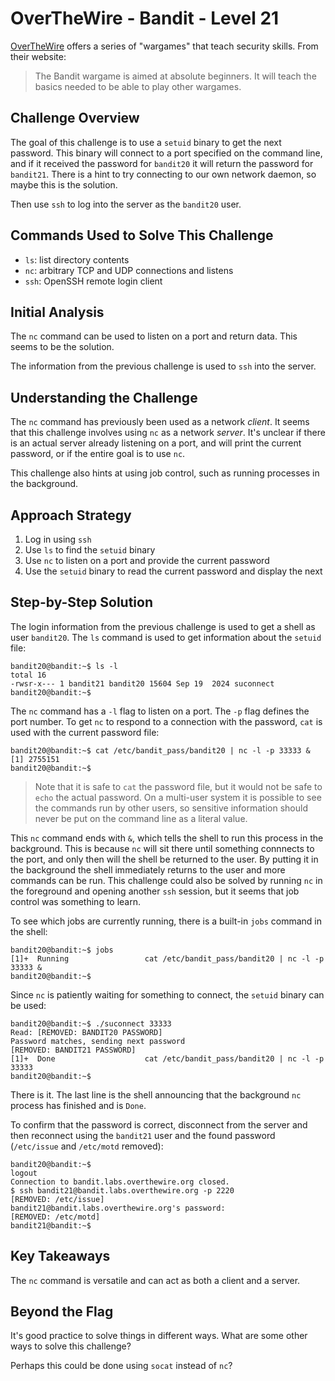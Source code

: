 # OverTheWire - Bandit - Level 21

[OverTheWire](https://overthewire.org) offers a series of "wargames" that teach
security skills. From their website:

> The Bandit wargame is aimed at absolute beginners. It will teach the basics
> needed to be able to play other wargames.

## Challenge Overview

The goal of this challenge is to use a `setuid` binary to get the next password.
This binary will connect to a port specified on the command line, and if it
received the password for `bandit20` it will return the password for `bandit21`.
There is a hint to try connecting to our own network daemon, so maybe this is
the solution.

Then use `ssh` to log into the server as the `bandit20` user.

## Commands Used to Solve This Challenge

- `ls`: list directory contents
- `nc`: arbitrary TCP and UDP connections and listens
- `ssh`: OpenSSH remote login client

## Initial Analysis

The `nc` command can be used to listen on a port and return data. This seems to
be the solution.

The information from the previous challenge is used to `ssh` into the server.

## Understanding the Challenge

The `nc` command has previously been used as a network _client_. It seems that
this challenge involves using `nc` as a network _server_. It's unclear if there
is an actual server already listening on a port, and will print the current
password, or if the entire goal is to use `nc`.

This challenge also hints at using job control, such as running processes in
the background.

## Approach Strategy

1. Log in using `ssh`
1. Use `ls` to find the `setuid` binary
1. Use `nc` to listen on a port and provide the current password
1. Use the `setuid` binary to read the current password and display the next

## Step-by-Step Solution

The login information from the previous challenge is used to get a shell as user
`bandit20`. The `ls` command is used to get information about the `setuid` file:

```
bandit20@bandit:~$ ls -l
total 16
-rwsr-x--- 1 bandit21 bandit20 15604 Sep 19  2024 suconnect
bandit20@bandit:~$
```

The `nc` command has a `-l` flag to listen on a port. The `-p` flag defines the
port number. To get `nc` to respond to a connection with the password, `cat` is
used with the current password file:

```
bandit20@bandit:~$ cat /etc/bandit_pass/bandit20 | nc -l -p 33333 &
[1] 2755151
bandit20@bandit:~$
```

> Note that it is safe to `cat` the password file, but it would not be safe to
> `echo` the actual password. On a multi-user system it is possible to see the
> commands run by other users, so sensitive information should never be put on
> the command line as a literal value.

This `nc` command ends with `&`, which tells the shell to run this process in
the background. This is because `nc` will sit there until something connnects to
the port, and only then will the shell be returned to the user. By putting it in
the background the shell immediately returns to the user and more commands can
be run. This challenge could also be solved by running `nc` in the foreground
and opening another `ssh` session, but it seems that job control was something
to learn.

To see which jobs are currently running, there is a built-in `jobs` command in
the shell:

```
bandit20@bandit:~$ jobs
[1]+  Running                 cat /etc/bandit_pass/bandit20 | nc -l -p 33333 &
bandit20@bandit:~$
```

Since `nc` is patiently waiting for something to connect, the `setuid` binary
can be used:

```
bandit20@bandit:~$ ./suconnect 33333
Read: [REMOVED: BANDIT20 PASSWORD]
Password matches, sending next password
[REMOVED: BANDIT21 PASSWORD]
[1]+  Done                    cat /etc/bandit_pass/bandit20 | nc -l -p 33333
bandit20@bandit:~$
```

There is it. The last line is the shell announcing that the background `nc`
process has finished and is `Done`.

To confirm that the password is correct, disconnect from the server and then
reconnect using the `bandit21` user and the found password (`/etc/issue` and
`/etc/motd` removed):

```
bandit20@bandit:~$
logout
Connection to bandit.labs.overthewire.org closed.
$ ssh bandit21@bandit.labs.overthewire.org -p 2220
[REMOVED: /etc/issue]
bandit21@bandit.labs.overthewire.org's password:
[REMOVED: /etc/motd]
bandit21@bandit:~$
```

## Key Takeaways

The `nc` command is versatile and can act as both a client and a server.

## Beyond the Flag

It's good practice to solve things in different ways. What are some other ways
to solve this challenge?

Perhaps this could be done using `socat` instead of `nc`?
